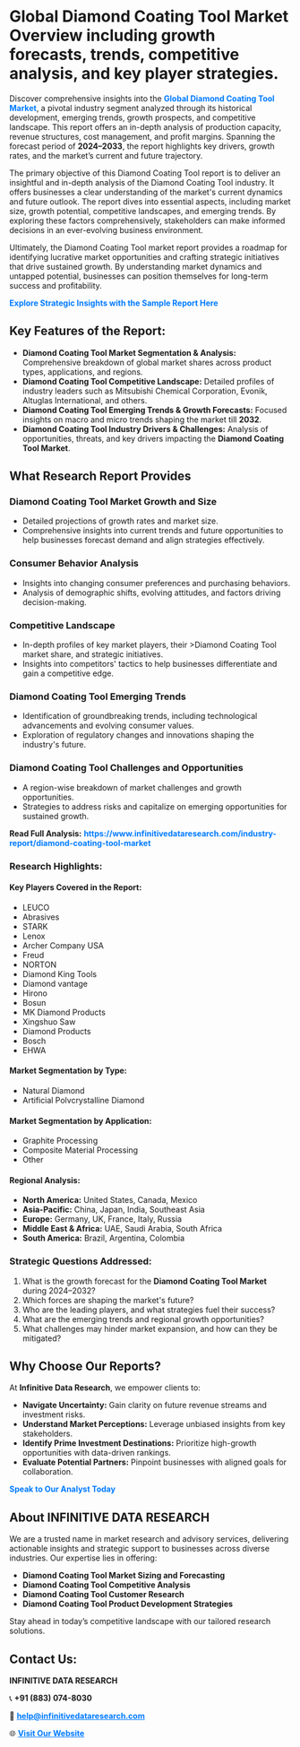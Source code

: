 <h1>Global Diamond Coating Tool Market Overview including growth forecasts, trends, competitive analysis, and key player strategies.</h1>
<p>
Discover comprehensive insights into the 
<a href="https://www.infinitivedataresearch.com/industry-report/diamond-coating-tool-market" rel="dofollow" style="color: #007BFF; text-decoration: none;"><strong>Global Diamond Coating Tool Market</strong></a>, a pivotal industry segment analyzed through its historical development, emerging trends, growth prospects, and competitive landscape. This report offers an in-depth analysis of production capacity, revenue structures, cost management, and profit margins. Spanning the forecast period of <strong>2024–2033</strong>, the report highlights key drivers, growth rates, and the market’s current and future trajectory.
</p>
<p>
The primary objective of this Diamond Coating Tool report is to deliver an insightful and in-depth analysis of the Diamond Coating Tool industry. It offers businesses a clear understanding of the market's current dynamics and future outlook. The report dives into essential aspects, including market size, growth potential, competitive landscapes, and emerging trends. By exploring these factors comprehensively, stakeholders can make informed decisions in an ever-evolving business environment.
</p>
<p>
Ultimately, the Diamond Coating Tool market report provides a roadmap for identifying lucrative market opportunities and crafting strategic initiatives that drive sustained growth. By understanding market dynamics and untapped potential, businesses can position themselves for long-term success and profitability.
</p>
<p>
<a href="https://www.infinitivedataresearch.com/request-sample/reportId=106151" style="color: #007BFF; text-decoration: none;"><strong>Explore Strategic Insights with the Sample Report Here</strong></a>
</p>

<h2>Key Features of the Report:</h2>
<ul>
<li><strong>Diamond Coating Tool Market Segmentation & Analysis:</strong> Comprehensive breakdown of global market shares across product types, applications, and regions.</li>
<li><strong>Diamond Coating Tool Competitive Landscape:</strong> Detailed profiles of industry leaders such as Mitsubishi Chemical Corporation, Evonik, Altuglas International, and others.</li>
<li><strong>Diamond Coating Tool Emerging Trends & Growth Forecasts:</strong> Focused insights on macro and micro trends shaping the market till <strong>2032</strong>.</li>
<li><strong>Diamond Coating Tool Industry Drivers & Challenges:</strong> Analysis of opportunities, threats, and key drivers impacting the <strong>Diamond Coating Tool Market</strong>.</li>
</ul>

<h2>What Research Report Provides</h2>
<h3>Diamond Coating Tool Market Growth and Size</h3>
<ul>
<li>Detailed projections of growth rates and market size.</li>
<li>Comprehensive insights into current trends and future opportunities to help businesses forecast demand and align strategies effectively.</li>
</ul>

<h3>Consumer Behavior Analysis</h3>
<ul>
<li>Insights into changing consumer preferences and purchasing behaviors.</li>
<li>Analysis of demographic shifts, evolving attitudes, and factors driving decision-making.</li>
</ul>

<h3>Competitive Landscape</h3>
<ul>
<li>In-depth profiles of key market players, their >Diamond Coating Tool market share, and strategic initiatives.</li>
<li>Insights into competitors' tactics to help businesses differentiate and gain a competitive edge.</li>
</ul>

<h3>Diamond Coating Tool Emerging Trends</h3>
<ul>
<li>Identification of groundbreaking trends, including technological advancements and evolving consumer values.</li>
<li>Exploration of regulatory changes and innovations shaping the industry's future.</li>
</ul>

<h3>Diamond Coating Tool Challenges and Opportunities</h3>
<ul>
<li>A region-wise breakdown of market challenges and growth opportunities.</li>
<li>Strategies to address risks and capitalize on emerging opportunities for sustained growth.</li>
</ul>
<p><strong>Read Full Analysis:</strong> <a href="https://www.infinitivedataresearch.com/industry-report/diamond-coating-tool-market" rel="dofollow" style="color: #007BFF; text-decoration: none;"><strong>https://www.infinitivedataresearch.com/industry-report/diamond-coating-tool-market</strong></a></p>
<h3>Research Highlights:</h3>
<h4>Key Players Covered in the Report:</h4>
<ul><li>LEUCO</li><li>Abrasives</li><li>STARK</li><li>Lenox</li><li>Archer Company USA</li><li>Freud</li><li>NORTON</li><li>Diamond King Tools</li><li>Diamond vantage</li><li>Hirono</li><li>Bosun</li><li>MK Diamond Products</li><li>Xingshuo Saw</li><li>Diamond Products</li><li>Bosch</li><li>EHWA</li></ul>
<h4>Market Segmentation by Type:</h4>
<ul><li>Natural Diamond</li><li>Artificial Polvcrystalline Diamond</li></ul>
<h4>Market Segmentation by Application:</h4>
<ul><li>Graphite Processing</li><li>Composite Material Processing</li><li>Other</li></ul>

<h4>Regional Analysis:</h4>
<ul>
<li><strong>North America:</strong> United States, Canada, Mexico</li>
<li><strong>Asia-Pacific:</strong> China, Japan, India, Southeast Asia</li>
<li><strong>Europe:</strong> Germany, UK, France, Italy, Russia</li>
<li><strong>Middle East & Africa:</strong> UAE, Saudi Arabia, South Africa</li>
<li><strong>South America:</strong> Brazil, Argentina, Colombia</li>
</ul>

<h3>Strategic Questions Addressed:</h3>
<ol>
<li>What is the growth forecast for the <strong>Diamond Coating Tool Market</strong> during 2024–2032?</li>
<li>Which forces are shaping the market's future?</li>
<li>Who are the leading players, and what strategies fuel their success?</li>
<li>What are the emerging trends and regional growth opportunities?</li>
<li>What challenges may hinder market expansion, and how can they be mitigated?</li>
</ol>

<h2>Why Choose Our Reports?</h2>
<p>At <strong>Infinitive Data Research</strong>, we empower clients to:</p>
<ul>
<li><strong>Navigate Uncertainty:</strong> Gain clarity on future revenue streams and investment risks.</li>
<li><strong>Understand Market Perceptions:</strong> Leverage unbiased insights from key stakeholders.</li>
<li><strong>Identify Prime Investment Destinations:</strong> Prioritize high-growth opportunities with data-driven rankings.</li>
<li><strong>Evaluate Potential Partners:</strong> Pinpoint businesses with aligned goals for collaboration.</li>
</ul>
<p><a href="https://www.infinitivedataresearch.com/industry-report/diamond-coating-tool-market" rel="dofollow" style="color: #007BFF; text-decoration: none;"><strong>Speak to Our Analyst Today</strong></a></p>

<h2>About INFINITIVE DATA RESEARCH</h2>
<p>We are a trusted name in market research and advisory services, delivering actionable insights and strategic support to businesses across diverse industries. Our expertise lies in offering:</p>
<ul>
<li><strong>Diamond Coating Tool Market Sizing and Forecasting</strong></li>
<li><strong>Diamond Coating Tool Competitive Analysis</strong></li>
<li><strong>Diamond Coating Tool Customer Research</strong></li>
<li><strong>Diamond Coating Tool Product Development Strategies</strong></li>
</ul>
<p>Stay ahead in today’s competitive landscape with our tailored research solutions.</p>

<h2>Contact Us:</h2>
<p><strong>INFINITIVE DATA RESEARCH</strong></p>
<p>📞 <strong>+91 (883) 074-8030</strong></p>
<p>📧 <strong><a href="mailto:help@infinitivedataresearch.com" style="color: #007BFF;">help@infinitivedataresearch.com</a></strong></p>
<p>🌐 <strong><a href="https://www.infinitivedataresearch.com" rel="dofollow" style="color: #007BFF;">Visit Our Website</a></strong></p>
